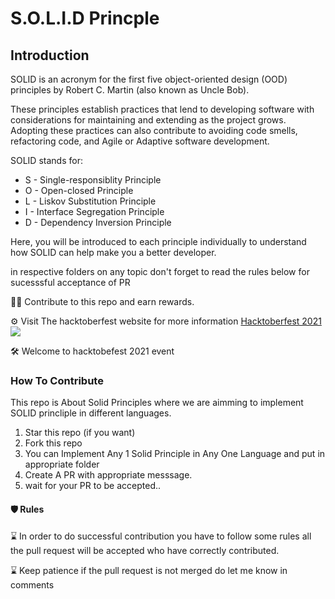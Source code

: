 # S.O.L.I.D Princple

## Introduction

SOLID is an acronym for the first five object-oriented design (OOD) principles by Robert C. Martin (also known as Uncle Bob).

These principles establish practices that lend to developing software with considerations for maintaining and extending as the project grows. Adopting these practices can also contribute to avoiding code smells, refactoring code, and Agile or Adaptive software development.

SOLID stands for:

- S - Single-responsiblity Principle
- O - Open-closed Principle
- L - Liskov Substitution Principle
- I - Interface Segregation Principle
- D - Dependency Inversion Principle

Here, you will be introduced to each principle individually to understand how SOLID can help make you a better developer.

in respective folders on any topic don't forget to read the rules below for sucesssful acceptance of PR</h2>
<p>👷‍♂️ Contribute to this repo and earn rewards.</p>
<p>⚙️ Visit The hacktoberfest website for more information <a href="https://hacktoberfest.digitalocean.com/">Hacktoberfest 2021</a>
<br/>
<img src="https://hacktoberfest.digitalocean.com/_nuxt/img/logo-hacktoberfest-full.f42e3b1.svg">
<p>🛠 Welcome to hacktobefest 2021 event</p>

<h3>How To Contribute</h3>

<p>This repo is About Solid Principles where we are aimming to implement SOLID princliple in different languages.</p>

1. Star this repo (if you want)
2. Fork this repo
3. You can Implement Any 1 Solid Principle in Any One Language and put in appropriate folder
3. Create A PR with appropriate messsage.
4. wait for your PR to be accepted..
 

<h4>🛡 Rules</h4>
<p>⌛️ In order to do successful contribution you have to follow some rules all the pull request will be accepted who have correctly contributed.</p>
<p>⌛️ Keep patience if the pull request is not merged do let me know in comments</p>

